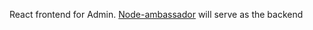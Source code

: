 React frontend for Admin. <a href='https://github.com/hzbrz/node-ambassador'>Node-ambassador</a> will serve as the backend